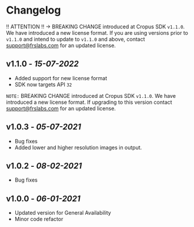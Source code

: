# Changelog
‼ ATTENTION ‼ → BREAKING CHANGE introduced at Cropus SDK `v1.1.0`. We have introduced a new license format. If you are using versions prior to `v1.1.0` and intend to update to `v1.1.0` and above, contact support@frslabs.com for an updated license.

## **v1.1.0** - *15-07-2022*
- Added support for new license format
- SDK now targets API `32`

`NOTE:` BREAKING CHANGE introduced at Cropus SDK `v1.1.0`. We have introduced a new license format. If upgrading to this version contact support@frslabs.com for an updated license.

## **v1.0.3** - *05-07-2021*
- Bug fixes
- Added lower and higher resolution images in output.

## **v1.0.2** - *08-02-2021*
- Bug fixes

## **v1.0.0** - *06-01-2021*
- Updated version for General Availability
- Minor code refactor
